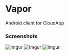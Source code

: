 # Vapor
Android client for CloudApp

### Screenshots

![Imgur](http://i.imgur.com/ID3tGPv.png)
![Imgur](http://i.imgur.com/DBBaYSj.png)
![Imgur](http://i.imgur.com/AgHVGf2.png)
